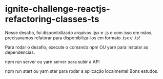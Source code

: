# ignite-challenge-reactjs-refactoring-classes-ts

Nesse desafio, foi disponibilizado arquivos .jsx e .js e com isso em mãos, precisavamos refatorar para disponibiliza-los em formato .tsx e .ts! 

Para rodar o desafio, execute o comando npm OU yarn para instalar as dependencias.

npm run server ou yarn server para subir a API

npm run start ou yarn star para rodar a aplicação localmente! Bons estudos.
